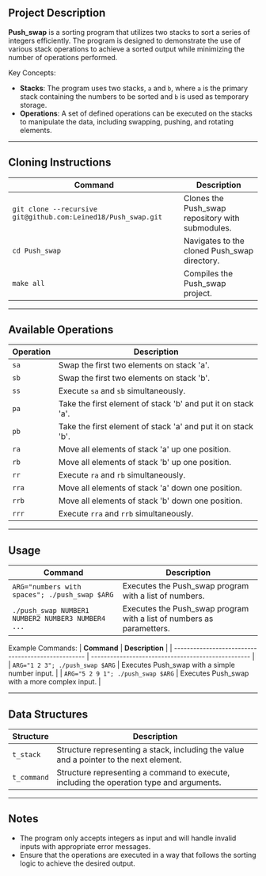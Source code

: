 
## Project Description

**Push_swap** is a sorting program that utilizes two stacks to sort a series of integers efficiently. The program is designed to demonstrate the use of various stack operations to achieve a sorted output while minimizing the number of operations performed.

Key Concepts:
- **Stacks**: The program uses two stacks, `a` and `b`, where `a` is the primary stack containing the numbers to be sorted and `b` is used as temporary storage.
- **Operations**: A set of defined operations can be executed on the stacks to manipulate the data, including swapping, pushing, and rotating elements.

---

## Cloning Instructions

| **Command**                                     | **Description**                                    |
| -------------------------------------------------- | -------------------------------------------------- |
| `git clone --recursive git@github.com:Leined18/Push_swap.git` | Clones the Push_swap repository with submodules.   |
| `cd Push_swap`                                 | Navigates to the cloned Push_swap directory.      |
| `make all`                                     | Compiles the Push_swap project.                   |

---

## Available Operations

| **Operation**                                  | **Description**                                    |
| -------------------------------------------------- | -------------------------------------------------- |
| `sa`                                           | Swap the first two elements on stack 'a'.        |
| `sb`                                           | Swap the first two elements on stack 'b'.        |
| `ss`                                           | Execute `sa` and `sb` simultaneously.            |
| `pa`                                           | Take the first element of stack 'b' and put it on stack 'a'. |
| `pb`                                           | Take the first element of stack 'a' and put it on stack 'b'. |
| `ra`                                           | Move all elements of stack 'a' up one position.  |
| `rb`                                           | Move all elements of stack 'b' up one position.  |
| `rr`                                           | Execute `ra` and `rb` simultaneously.            |
| `rra`                                          | Move all elements of stack 'a' down one position.|
| `rrb`                                          | Move all elements of stack 'b' down one position.|
| `rrr`                                          | Execute `rra` and `rrb` simultaneously.          |

---

## Usage

| **Command**                                     | **Description**                                    |
| -------------------------------------------------- | -------------------------------------------------- |
| `ARG="numbers with spaces"; ./push_swap $ARG`      | Executes the Push_swap program with a list of numbers. |
| `./push_swap NUMBER1 NUMBER2 NUMBER3 NUMBER4 ...`  | Executes the Push_swap program with a list of numbers as parametters. |

Example Commands:
| **Command**                                     | **Description**                                    |
| -------------------------------------------------- | -------------------------------------------------- |
| `ARG="1 2 3"; ./push_swap $ARG`                | Executes Push_swap with a simple number input.    |
| `ARG="5 2 9 1"; ./push_swap $ARG`              | Executes Push_swap with a more complex input.     |

---

## Data Structures

| **Structure**                                  | **Description**                                    |
| -------------------------------------------------- | -------------------------------------------------- |
| `t_stack`                                      | Structure representing a stack, including the value and a pointer to the next element. |
| `t_command`                                    | Structure representing a command to execute, including the operation type and arguments. |

---

## Notes
- The program only accepts integers as input and will handle invalid inputs with appropriate error messages.
- Ensure that the operations are executed in a way that follows the sorting logic to achieve the desired output.
